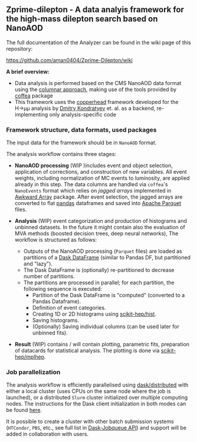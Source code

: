 ## Zprime-dilepton - A data analyis framework for the high-mass dilepton search based on NanoAOD


The full documentation of the Analyzer can be found in the wiki page of this repository:

https://github.com/aman0404/Zprime-Dilepton/wiki

**A brief overview:**

- Data analysis is performed based on the CMS NanoAOD data format using the [columnar approach](https://indico.cern.ch/event/759388/contributions/3306852/attachments/1816027/2968106/ncsmith-how2019-columnar.pdf), making use of the tools provided by [coffea](https://github.com/CoffeaTeam/coffea) package
- This framework uses the [copperhead](https://github.com/Run3HmmAnalysis/copperhead) framework developed for the H&rarr;µµ analysis by [Dmitry Kondratyev](https://github.com/kondratyevd) et. al. as a backend, re-implementing only analysis-specific code

### Framework structure, data formats, used packages
The input data for the framework should be in `NanoAOD` format.

The analysis workflow contains three stages:
- **NanoAOD processing** (WIP )includes event and object selection, application of corrections, and construction of new variables. All event weights, including normalization of MC events to luminosity, are applied already in this step. The data columns are handled via `coffea`'s `NanoEvents` format which relies on *jagged arrays* implemented in [Awkward Array](https://github.com/scikit-hep/awkward-1.0) package. After event selection, the jagged arrays are converted to flat [pandas](https://github.com/pandas-dev/pandas) dataframes and saved into [Apache Parquet](https://github.com/apache/parquet-format) files.
- **Analysis** (WIP) event categorization and production of histograms and unbinned datasets. In the future it might contain also the evaluation of MVA methods (boosted decision trees, deep neural networks),  The workflow is structured as follows:
  - Outputs of the NanoAOD processing (`Parquet` files) are loaded as partitions of a [Dask DataFrame](https://docs.dask.org/en/stable/dataframe.html) (similar to Pandas DF, but partitioned and "lazy").
  - The Dask DataFrame is (optionally) re-partitioned to decrease number of partitions.
  - The partitions are processed in parallel; for each partition, the following sequence is executed:
    - Partition of the Dask DataFrame is "computed" (converted to a Pandas Dataframe).
    - Definition of event categories.
    - Creating 1D or 2D histograms using [scikit-hep/hist](https://github.com/scikit-hep/hist).
    - Saving histograms.
    - (Optionally) Saving individual columns (can be used later for unbinned fits).

- **Result** (WIP) contains / will contain plotting, parametric fits, preparation of datacards for statistical analysis. The plotting is done via [scikit-hep/mplhep](https://github.com/scikit-hep/mplhep).

### Job parallelization
The analysis workflow is efficiently parallelised using [dask/distributed](https://github.com/dask/distributed) with either a local cluster (uses CPUs on the same node where the job is launched), or a distributed `Slurm` cluster initialized over multiple computing nodes. The instructions for the Dask client initialization in both modes can be found [here](docs/dask_client.md).

It is possible to create a cluster with other batch submission systems (`HTCondor`, `PBS`, etc., see full list in [Dask-Jobqueue API](https://jobqueue.dask.org/en/latest/api.html#)) and support will be added in collaboration with users.

